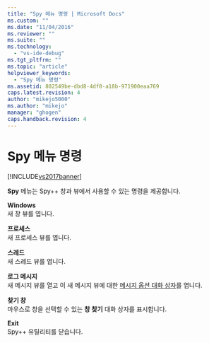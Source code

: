 ```yaml
---
title: "Spy 메뉴 명령 | Microsoft Docs"
ms.custom: ""
ms.date: "11/04/2016"
ms.reviewer: ""
ms.suite: ""
ms.technology: 
  - "vs-ide-debug"
ms.tgt_pltfrm: ""
ms.topic: "article"
helpviewer_keywords: 
  - "Spy 메뉴 명령"
ms.assetid: 802549be-dbd8-4df0-a18b-971900eaa769
caps.latest.revision: 4
author: "mikejo5000"
ms.author: "mikejo"
manager: "ghogen"
caps.handback.revision: 4
---
```

# Spy 메뉴 명령
[!INCLUDE[vs2017banner](../code-quality/includes/vs2017banner.md)]

**Spy** 메뉴는 Spy\+\+ 창과 뷰에서 사용할 수 있는 명령을 제공합니다.  
  
 **Windows**  
 새 창 뷰를 엽니다.  
  
 **프로세스**  
 새 프로세스 뷰를 엽니다.  
  
 **스레드**  
 새 스레드 뷰를 엽니다.  
  
 **로그 메시지**  
 새 메시지 뷰를 열고 이 새 메시지 뷰에 대한 [메시지 옵션 대화 상자](../debugger/message-options-dialog-box.md)를 엽니다.  
  
 **찾기 창**  
 마우스로 창을 선택할 수 있는 **창 찾기** 대화 상자를 표시합니다.  
  
 **Exit**  
 Spy\+\+ 유틸리티를 닫습니다.